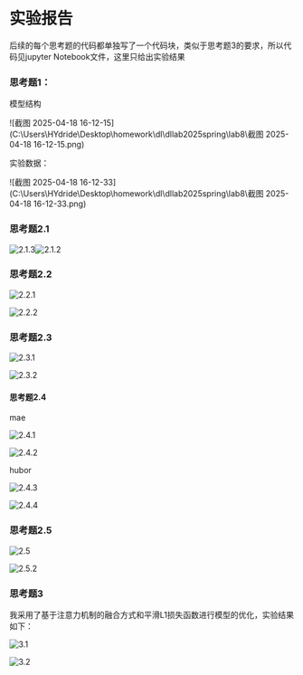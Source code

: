 # 实验报告

后续的每个思考题的代码都单独写了一个代码块，类似于思考题3的要求，所以代码见jupyter Notebook文件，这里只给出实验结果

### 思考题1：

模型结构

![截图 2025-04-18 16-12-15](C:\Users\HYdride\Desktop\homework\dl\dllab2025spring\lab8\截图 2025-04-18 16-12-15.png)

实验数据：

![截图 2025-04-18 16-12-33](C:\Users\HYdride\Desktop\homework\dl\dllab2025spring\lab8\截图 2025-04-18 16-12-33.png)

### 思考题2.1

![2.1.3](C:\Users\HYdride\Desktop\homework\dl\dllab2025spring\lab8\2.1.3.png)![2.1.2](C:\Users\HYdride\Desktop\homework\dl\dllab2025spring\lab8\2.1.2.png)

### 思考题2.2

![2.2.1](C:\Users\HYdride\Desktop\homework\dl\dllab2025spring\lab8\2.2.1.png)

![2.2.2](C:\Users\HYdride\Desktop\homework\dl\dllab2025spring\lab8\2.2.2.png)

### 思考题2.3

![2.3.1](C:\Users\HYdride\Desktop\homework\dl\dllab2025spring\lab8\2.3.1.png)

![2.3.2](C:\Users\HYdride\Desktop\homework\dl\dllab2025spring\lab8\2.3.2.png)

#### 思考题2.4

mae

![2.4.1](C:\Users\HYdride\Desktop\homework\dl\dllab2025spring\lab8\2.4.1.png)

![2.4.2](C:\Users\HYdride\Desktop\homework\dl\dllab2025spring\lab8\2.4.2.png)

hubor

![2.4.3](C:\Users\HYdride\Desktop\homework\dl\dllab2025spring\lab8\2.4.3.png)

![2.4.4](C:\Users\HYdride\Desktop\homework\dl\dllab2025spring\lab8\2.4.4.png)

### 思考题2.5

![2.5](C:\Users\HYdride\Desktop\homework\dl\dllab2025spring\lab8\2.5.png)

![2.5.2](C:\Users\HYdride\Desktop\homework\dl\dllab2025spring\lab8\2.5.2.png)

### 思考题3

我采用了基于注意力机制的融合方式和平滑L1损失函数进行模型的优化，实验结果如下：

![3.1](C:\Users\HYdride\Desktop\homework\dl\dllab2025spring\lab8\3.1.png)

![3.2](C:\Users\HYdride\Desktop\homework\dl\dllab2025spring\lab8\3.2.png)